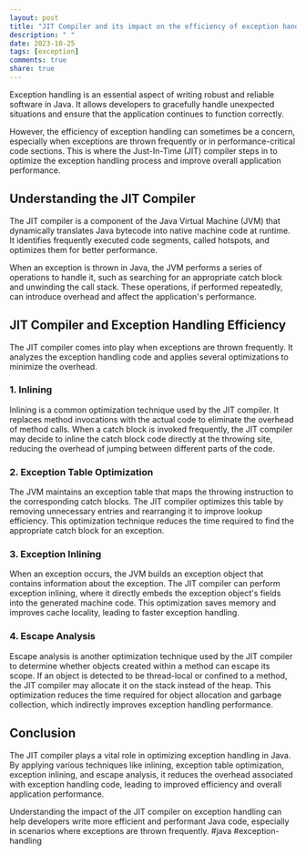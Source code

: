 ```yaml
---
layout: post
title: "JIT Compiler and its impact on the efficiency of exception handling in Java"
description: " "
date: 2023-10-25
tags: [exception]
comments: true
share: true
---
```


Exception handling is an essential aspect of writing robust and reliable software in Java. It allows developers to gracefully handle unexpected situations and ensure that the application continues to function correctly.

However, the efficiency of exception handling can sometimes be a concern, especially when exceptions are thrown frequently or in performance-critical code sections. This is where the Just-In-Time (JIT) compiler steps in to optimize the exception handling process and improve overall application performance.

## Understanding the JIT Compiler

The JIT compiler is a component of the Java Virtual Machine (JVM) that dynamically translates Java bytecode into native machine code at runtime. It identifies frequently executed code segments, called hotspots, and optimizes them for better performance.

When an exception is thrown in Java, the JVM performs a series of operations to handle it, such as searching for an appropriate catch block and unwinding the call stack. These operations, if performed repeatedly, can introduce overhead and affect the application's performance.

## JIT Compiler and Exception Handling Efficiency

The JIT compiler comes into play when exceptions are thrown frequently. It analyzes the exception handling code and applies several optimizations to minimize the overhead.

### 1. Inlining

Inlining is a common optimization technique used by the JIT compiler. It replaces method invocations with the actual code to eliminate the overhead of method calls. When a catch block is invoked frequently, the JIT compiler may decide to inline the catch block code directly at the throwing site, reducing the overhead of jumping between different parts of the code.

### 2. Exception Table Optimization

The JVM maintains an exception table that maps the throwing instruction to the corresponding catch blocks. The JIT compiler optimizes this table by removing unnecessary entries and rearranging it to improve lookup efficiency. This optimization technique reduces the time required to find the appropriate catch block for an exception.

### 3. Exception Inlining

When an exception occurs, the JVM builds an exception object that contains information about the exception. The JIT compiler can perform exception inlining, where it directly embeds the exception object's fields into the generated machine code. This optimization saves memory and improves cache locality, leading to faster exception handling.

### 4. Escape Analysis

Escape analysis is another optimization technique used by the JIT compiler to determine whether objects created within a method can escape its scope. If an object is detected to be thread-local or confined to a method, the JIT compiler may allocate it on the stack instead of the heap. This optimization reduces the time required for object allocation and garbage collection, which indirectly improves exception handling performance.

## Conclusion

The JIT compiler plays a vital role in optimizing exception handling in Java. By applying various techniques like inlining, exception table optimization, exception inlining, and escape analysis, it reduces the overhead associated with exception handling code, leading to improved efficiency and overall application performance.

Understanding the impact of the JIT compiler on exception handling can help developers write more efficient and performant Java code, especially in scenarios where exceptions are thrown frequently. #java #exception-handling